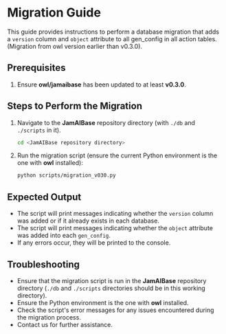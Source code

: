 # Migration Guide

This guide provides instructions to perform a database migration that adds a `version` column and `object` attribute to all gen_config in all action tables. (Migration from owl version earlier than v0.3.0).

## Prerequisites

1. Ensure **owl/jamaibase** has been updated to at least **v0.3.0**.

## Steps to Perform the Migration

1. Navigate to the **JamAIBase** repository directory (with `./db` and `./scripts` in it).

   ```bash
   cd <JamAIBase repository directory>
   ```

2. Run the migration script (ensure the current Python environment is the one with **owl** installed):
   ```bash
   python scripts/migration_v030.py
   ```

## Expected Output

- The script will print messages indicating whether the `version` column was added or if it already exists in each database.
- The script will print messages indicating whether the `object` attribute was added into each `gen_config`.
- If any errors occur, they will be printed to the console.

## Troubleshooting

- Ensure that the migration script is run in the **JamAIBase** repository directory (`./db` and `./scripts` directories should be in this working directory).
- Ensure the Python environment is the one with **owl** installed.
- Check the script's error messages for any issues encountered during the migration process.
- Contact us for further assistance.
